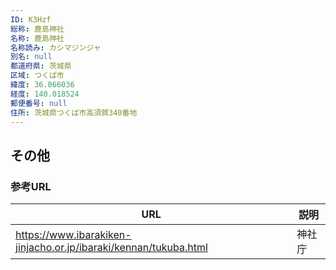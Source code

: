 ```yaml
---
ID: K3Hzf
総称: 鹿島神社
名称: 鹿島神社
名称読み: カシマジンジャ
別名: null
都道府県: 茨城県
区域: つくば市
緯度: 36.066036
経度: 140.018524
郵便番号: null
住所: 茨城県つくば市高須賀340番地
---
```


## その他

### 参考URL

| URL                                                              | 説明   |
| ---------------------------------------------------------------- | ------ |
| https://www.ibarakiken-jinjacho.or.jp/ibaraki/kennan/tukuba.html | 神社庁 |
